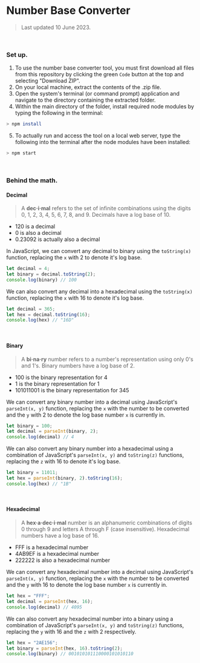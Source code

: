# Number Base Converter
> Last updated 10 June 2023.

<br>


### Set up.
1. To use the number base converter tool, you must first download all files from this repository by clicking the green `Code` button at the top and selecting "Download ZIP".
2. On your local machine, extract the contents of the .zip file.
3. Open the system's terminal (or command prompt) application and navigate to the directory containing the extracted folder.
4. Within the main directory of the folder, install required node modules by typing the following in the terminal:
```bash
> npm install
```
5. To actually run and access the tool on a local web server, type the following into the terminal after the node modules have been installed:
```bash
> npm start
```

<br>


### Behind the math.
#### Decimal
> A **dec·i·mal** refers to the set of infinite combinations using the digits 0, 1, 2, 3, 4, 5, 6, 7, 8, and 9. Decimals have a log base of 10.
* 120 is a decimal
* 0 is also a decimal
* 0.23092 is actually also a decimal

In JavaScript, we can convert any decimal to binary using the `toString(x)` function, replacing the `x` with 2 to denote it's log base.
```JavaScript
let decimal = 4;
let binary = decimal.toString(2);
console.log(binary) // 100
```

We can also convert any decimal into a hexadecimal using the `toString(x)` function, replacing the `x` with 16 to denote it's log base.
```JavaScript
let decimal = 365;
let hex = decimal.toString(16);
console.log(hex) // "16D"
```

<br>

#### Binary
> A **bi·na·ry** number refers to a number's representation using only 0's and 1's. Binary numbers have a log base of 2.
* 100 is the binary representation for 4
* 1 is the binary representation for 1
* 101011001 is the binary representation for 345

We can convert any binary number into a decimal using JavaScript's `parseInt(x, y)` function, replacing the `x` with the number to be converted and the `y` with 2 to denote the log base number `x` is currently in.
```JavaScript
let binary = 100;
let decimal = parseInt(binary, 2);
console.log(decimal) // 4
```

We can also convert any binary number into a hexadecimal using a combination of JavaScript's `parseInt(x, y)` and `toString(z)` functions, replacing the `z` with 16 to denote it's log base.
```JavaScript
let binary = 11011;
let hex = parseInt(binary, 2).toString(16);
console.log(hex) // "1B"
```

<br>


#### Hexadecimal
> A **hex·a·dec·i·mal** number is an alphanumeric combinations of digits 0 through 9 and letters A through F (case insensitive). Hexadecimal numbers have a log base of 16.
* FFF is a hexadecimal number
* 4AB9EF is a hexadecimal number
* 222222 is also a hexadecimal number

We can convert any hexadecimal number into a decimal using JavaScript's `parseInt(x, y)` function, replacing the `x` with the number to be converted and the `y` with 16 to denote the log base number `x` is currently in.
```JavaScript
let hex = "FFF";
let decimal = parseInt(hex, 16);
console.log(decimal) // 4095
```

We can also convert any hexadecimal number into a binary using a combination of JavaScript's `parseInt(x, y)` and `toString(z)` functions, replacing the `y` with 16 and the `z` with 2 respectively.
```JavaScript
let hex = "2AE156";
let binary = parseInt(hex, 16).toString(2);
console.log(binary) // 001010101110000101010110
```
